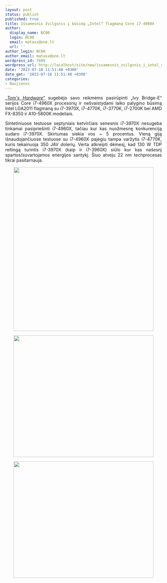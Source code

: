 ```yaml
---
layout: post
status: publish
published: true
title: Išsamesnis žvilgsnis į būsimą „Intel“ flagmaną Core i7-4960X
author:
  display_name: BC00
  login: BC00
  email: matasx@one.lt
  url: ''
author_login: BC00
author_email: matasx@one.lt
wordpress_id: 7689
wordpress_url: http://localhost/site/new/issamesnis_zvilgsnis_i_intel_core_i74960x_flagmana/
date: '2013-07-18 11:51:48 +0300'
date_gmt: '2013-07-18 11:51:48 +0300'
categories:
- Naujienos
---
```

<p style="text-align: justify;">
	<a href="http://www.tomshardware.com/reviews/core-i7-4960x-ivy-bridge-e-benchmark,3557.html">&bdquo;<em>Tom&#39;s Hardware</em>&ldquo;</a> sugebėjo savo reikmėms pasirūpinti &bdquo;Ivy Bridge-E&ldquo; serijos Core i7-4960X procesorių ir ne&scaron;vaistydami laiko palygino būsimą Intel LGA2011 flagmaną su i7-3970X, i7-4770K, i7-3770K, i7-2700K bei AMD FX-8350 ir A10-5800K modeliais.</p>
<p style="text-align: justify;">
	Sintetiniuose testuose septyniais ketvirčiais senesnis i7-3970X nesugeba tinkamai pasiprie&scaron;inti i7-4960X, tačiau kur kas nuožmesnę konkurenciją sudaro i7-3970X. Skirtumas siekia vos ~ 5 procentus. Vieną giją i&scaron;naudojančiuose testuose su i7-4960X pajėgiu tampa varžytis i7-4770K, kuris tekainuoja 350 JAV dolerių. Verta atkreipti dėmesį, kad 130 W TDP reitingą turintis i7-3970X (kaip ir i7-3960X) siūlo kur kas na&scaron;esnį spartos/suvartojamos energijos santykį. &Scaron;iuo atveju 22 nm techprocesas tikrai pasitarnauja.</p>
<p style="text-align: center;">
	<img alt="" src="http://technews.lt/userfiles/143a(1).jpg" style="width: 450px; height: 528px;" /></p>
<p style="text-align: center;">
	<img alt="" src="http://technews.lt/userfiles/143d.jpg" style="width: 450px; height: 392px;" /></p>
<p style="text-align: center;">
	<img alt="" src="http://technews.lt/userfiles/143e.jpg" style="width: 450px; height: 375px;" /></p>

